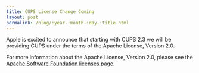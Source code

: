 ```yaml
---
title: CUPS License Change Coming
layout: post
permalink: /blog/:year-:month-:day-:title.html
---
```


Apple is excited to announce that starting with CUPS 2.3 we will be providing CUPS under the terms of the Apache License, Version 2.0.

For more information about the Apache License, Version 2.0, please see the [Apache Software Foundation licenses page](http://www.apache.org/licenses/).